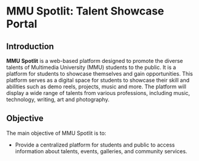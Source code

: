 # MMU Spotlit: Talent Showcase Portal

## Introduction
**MMU Spotlit** is a web-based platform designed to promote the diverse talents of Multimedia University (MMU) students to the public. It is a platform for students to showcase themselves and gain opportunities. This platform serves as a digital space for students to showcase their skill and abilities such as demo reels, projects, music and more. The platform will display a wide range of talents from various professions, including music, technology, writing, art and photography.

## Objective
The main objective of MMU Spotlit is to:
- Provide a centralized platform for students and public to access information about talents, events, galleries, and community services.


